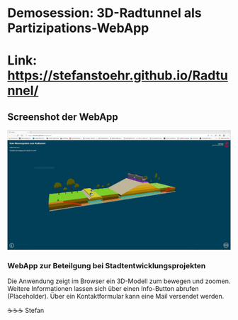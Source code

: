 # Demosession: 3D-Radtunnel als Partizipations-WebApp

# Link: https://stefanstoehr.github.io/Radtunnel/

## Screenshot der WebApp
![Screenshot der WebApp](https://raw.githubusercontent.com/stefanstoehr/Radtunnel/master/Screenshot.JPG)

### WebApp zur Beteilgung bei Stadtentwicklungsprojekten

Die Anwendung zeigt im Browser ein 3D-Modell zum bewegen und zoomen. Weitere Informationen lassen sich über einen Info-Button abrufen (Placeholder). Über ein Kontaktformular kann eine Mail versendet werden.

:coffee::coffee::coffee: Stefan
